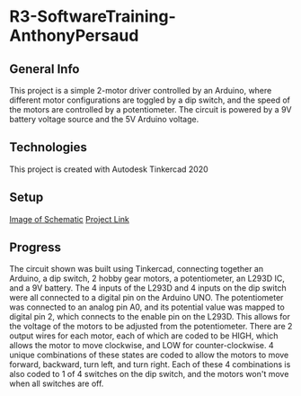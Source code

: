 # R3-SoftwareTraining-AnthonyPersaud

## General Info
This project is a simple 2-motor driver controlled by an Arduino, where different motor configurations are toggled by a dip switch, and the speed of the motors are controlled by a potentiometer. The circuit is powered by a 9V battery voltage source and the 5V Arduino voltage.

## Technologies
This project is created with Autodesk Tinkercad 2020

## Setup
[Image of Schematic](https://ibb.co/m8D2Nnq)
[Project Link](https://www.tinkercad.com/things/fS50PHePCTR)

## Progress
The circuit shown was built using Tinkercad, connecting together an Arduino, a dip switch, 2 hobby gear motors, a potentiometer, an L293D IC, and a 9V battery. The 4 inputs of the L293D and 4 inputs on the dip switch were all connected to a digital pin on the Arduino UNO. The potentiometer was connected to an analog pin A0, and its potential value was mapped to digital pin 2, which connects to the enable pin on the L293D. This allows for the voltage of the motors to be adjusted from the potentiometer. There are 2 output wires for each motor, each of which are coded to be HIGH, which allows the motor to move clockwise, and LOW for counter-clockwise. 4 unique combinations of these states are coded to allow the motors to move forward, backward, turn left, and turn right. Each of these 4 combinations is also coded to 1 of 4 switches on the dip switch, and the motors won't move when all switches are off.

